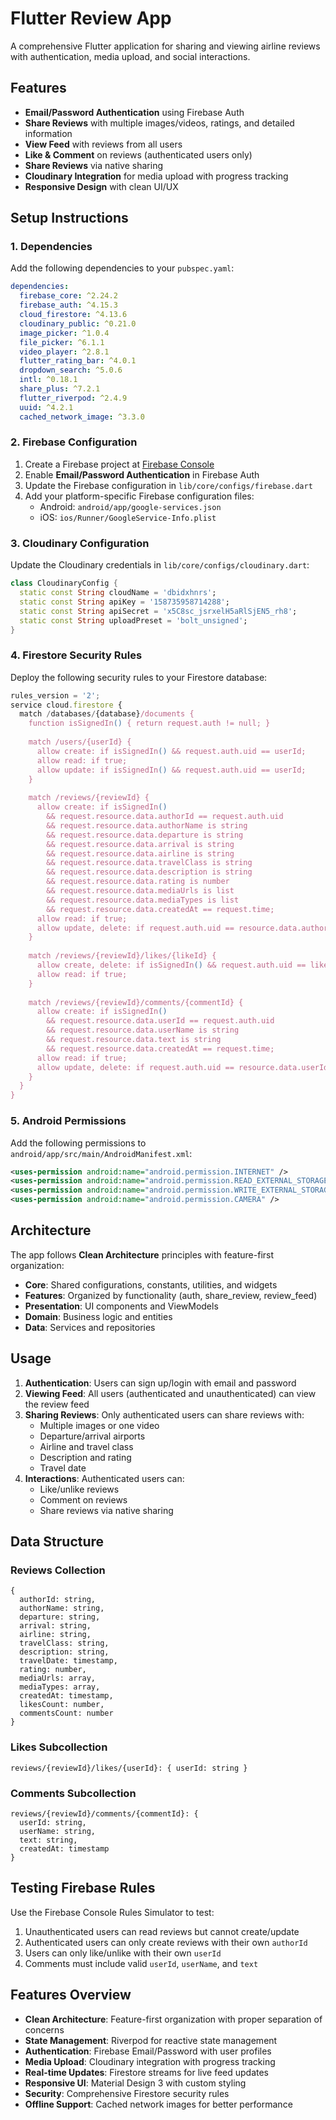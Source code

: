 # Flutter Review App

A comprehensive Flutter application for sharing and viewing airline reviews with authentication, media upload, and social interactions.

## Features

- **Email/Password Authentication** using Firebase Auth
- **Share Reviews** with multiple images/videos, ratings, and detailed information
- **View Feed** with reviews from all users
- **Like & Comment** on reviews (authenticated users only)
- **Share Reviews** via native sharing
- **Cloudinary Integration** for media upload with progress tracking
- **Responsive Design** with clean UI/UX

## Setup Instructions

### 1. Dependencies

Add the following dependencies to your `pubspec.yaml`:

```yaml
dependencies:
  firebase_core: ^2.24.2
  firebase_auth: ^4.15.3
  cloud_firestore: ^4.13.6
  cloudinary_public: ^0.21.0
  image_picker: ^1.0.4
  file_picker: ^6.1.1
  video_player: ^2.8.1
  flutter_rating_bar: ^4.0.1
  dropdown_search: ^5.0.6
  intl: ^0.18.1
  share_plus: ^7.2.1
  flutter_riverpod: ^2.4.9
  uuid: ^4.2.1
  cached_network_image: ^3.3.0
```

### 2. Firebase Configuration

1. Create a Firebase project at [Firebase Console](https://console.firebase.google.com)
2. Enable **Email/Password Authentication** in Firebase Auth
3. Update the Firebase configuration in `lib/core/configs/firebase.dart`
4. Add your platform-specific Firebase configuration files:
    - Android: `android/app/google-services.json`
    - iOS: `ios/Runner/GoogleService-Info.plist`

### 3. Cloudinary Configuration

Update the Cloudinary credentials in `lib/core/configs/cloudinary.dart`:

```dart
class CloudinaryConfig {
  static const String cloudName = 'dbidxhnrs';
  static const String apiKey = '158735958714288';
  static const String apiSecret = 'x5C8sc_jsrxelH5aRlSjEN5_rh8';
  static const String uploadPreset = 'bolt_unsigned';
}
```

### 4. Firestore Security Rules

Deploy the following security rules to your Firestore database:

```javascript
rules_version = '2';
service cloud.firestore {
  match /databases/{database}/documents {
    function isSignedIn() { return request.auth != null; }
    
    match /users/{userId} {
      allow create: if isSignedIn() && request.auth.uid == userId;
      allow read: if true;
      allow update: if isSignedIn() && request.auth.uid == userId;
    }
    
    match /reviews/{reviewId} {
      allow create: if isSignedIn()
        && request.resource.data.authorId == request.auth.uid
        && request.resource.data.authorName is string
        && request.resource.data.departure is string
        && request.resource.data.arrival is string
        && request.resource.data.airline is string
        && request.resource.data.travelClass is string
        && request.resource.data.description is string
        && request.resource.data.rating is number
        && request.resource.data.mediaUrls is list
        && request.resource.data.mediaTypes is list
        && request.resource.data.createdAt == request.time;
      allow read: if true;
      allow update, delete: if request.auth.uid == resource.data.authorId;
    }
    
    match /reviews/{reviewId}/likes/{likeId} {
      allow create, delete: if isSignedIn() && request.auth.uid == likeId;
      allow read: if true;
    }
    
    match /reviews/{reviewId}/comments/{commentId} {
      allow create: if isSignedIn()
        && request.resource.data.userId == request.auth.uid
        && request.resource.data.userName is string
        && request.resource.data.text is string
        && request.resource.data.createdAt == request.time;
      allow read: if true;
      allow update, delete: if request.auth.uid == resource.data.userId;
    }
  }
}
```

### 5. Android Permissions

Add the following permissions to `android/app/src/main/AndroidManifest.xml`:

```xml
<uses-permission android:name="android.permission.INTERNET" />
<uses-permission android:name="android.permission.READ_EXTERNAL_STORAGE" />
<uses-permission android:name="android.permission.WRITE_EXTERNAL_STORAGE" />
<uses-permission android:name="android.permission.CAMERA" />
```

## Architecture

The app follows **Clean Architecture** principles with feature-first organization:

- **Core**: Shared configurations, constants, utilities, and widgets
- **Features**: Organized by functionality (auth, share_review, review_feed)
- **Presentation**: UI components and ViewModels
- **Domain**: Business logic and entities
- **Data**: Services and repositories

## Usage

1. **Authentication**: Users can sign up/login with email and password
2. **Viewing Feed**: All users (authenticated and unauthenticated) can view the review feed
3. **Sharing Reviews**: Only authenticated users can share reviews with:
    - Multiple images or one video
    - Departure/arrival airports
    - Airline and travel class
    - Description and rating
    - Travel date
4. **Interactions**: Authenticated users can:
    - Like/unlike reviews
    - Comment on reviews
    - Share reviews via native sharing

## Data Structure

### Reviews Collection
```
{
  authorId: string,
  authorName: string,
  departure: string,
  arrival: string,
  airline: string,
  travelClass: string,
  description: string,
  travelDate: timestamp,
  rating: number,
  mediaUrls: array,
  mediaTypes: array,
  createdAt: timestamp,
  likesCount: number,
  commentsCount: number
}
```

### Likes Subcollection
```
reviews/{reviewId}/likes/{userId}: { userId: string }
```

### Comments Subcollection
```
reviews/{reviewId}/comments/{commentId}: {
  userId: string,
  userName: string,
  text: string,
  createdAt: timestamp
}
```

## Testing Firebase Rules

Use the Firebase Console Rules Simulator to test:

1. Unauthenticated users can read reviews but cannot create/update
2. Authenticated users can only create reviews with their own `authorId`
3. Users can only like/unlike with their own `userId`
4. Comments must include valid `userId`, `userName`, and `text`

## Features Overview

- **Clean Architecture**: Feature-first organization with proper separation of concerns
- **State Management**: Riverpod for reactive state management
- **Authentication**: Firebase Email/Password with user profiles
- **Media Upload**: Cloudinary integration with progress tracking
- **Real-time Updates**: Firestore streams for live feed updates
- **Responsive UI**: Material Design 3 with custom styling
- **Security**: Comprehensive Firestore security rules
- **Offline Support**: Cached network images for better performance